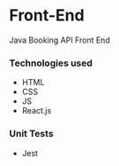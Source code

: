# Front-End
Java Booking API Front End
### Technologies used
- HTML
- CSS
- JS
- React.js
### Unit Tests
- Jest
